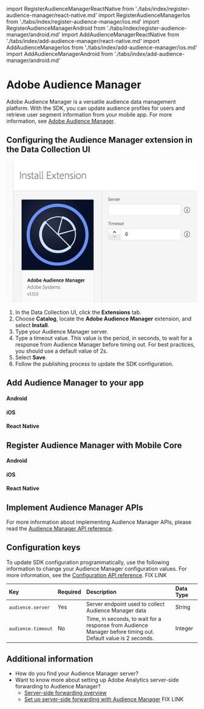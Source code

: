 import RegisterAudienceManagerReactNative from './tabs/index/register-audience-manager/react-native.md'
import RegisterAudienceManagerIos from './tabs/index/register-audience-manager/ios.md'
import RegisterAudienceManagerAndroid from './tabs/index/register-audience-manager/android.md'
import AddAudienceManagerReactNative from './tabs/index/add-audience-manager/react-native.md'
import AddAudienceManagerIos from './tabs/index/add-audience-manager/ios.md'
import AddAudienceManagerAndroid from './tabs/index/add-audience-manager/android.md'

# Adobe Audience Manager

Adobe Audience Manager is a versatile audience data management platform. With the SDK, you can update audience profiles for users and retrieve user segment information from your mobile app. For more information, see [Adobe Audience Manager](https://business.adobe.com/products/audience-manager/adobe-audience-manager.html).

## Configuring the Audience Manager extension in the Data Collection UI

![Adobe Audience Manager Extension Configuration](images/index/configure.png)

1. In the Data Collection UI, click the **Extensions** tab.
2. Choose **Catalog**, locate the **Adobe Audience Manager** extension, and select **Install**.
3. Type your Audience Manager server.
4. Type a timeout value. This value is the period, in seconds, to wait for a response from Audience Manager before timing out. For best practices, you should use a default value of 2s.
5. Select **Save**.
6. Follow the publishing process to update the SDK configuration.

## Add Audience Manager to your app

<TabsBlock orientation="horizontal" slots="heading, content" repeat="3"/>

#### Android

<AddAudienceManagerAndroid/>

#### iOS

<AddAudienceManagerIos/>

#### React Native

<AddAudienceManagerReactNative/>

## Register Audience Manager with Mobile Core

<TabsBlock orientation="horizontal" slots="heading, content" repeat="3"/>

#### Android

<RegisterAudienceManagerAndroid/>

#### iOS

<RegisterAudienceManagerIos/>

#### React Native

<RegisterAudienceManagerReactNative/>

## Implement Audience Manager APIs

For more information about implementing Audience Manager APIs, please read the [Audience Manager API reference](./api-reference.md).

## Configuration keys

To update SDK configuration programmatically, use the following information to change your Audience Manager configuration values. For more information, see the [Configuration API reference](https://aep-sdks.gitbook.io/docs/using-mobile-extensions/mobile-core/configuration/configuration-api-reference). FIX LINK

| Key | Required | Description | Data Type |
| :--- | :--- | :--- | :--- |
| `audience.server` | Yes | Server endpoint used to collect Audience Manager data | String |
| `audience.timeout` | No | Time, in seconds, to wait for a response from Audience Manager before timing out. Default value is 2 seconds. | Integer |

## Additional information

* How do you find your Audience Manager server?
* Want to know more about setting up Adobe Analytics server-side forwarding to Audience Manager?
  * [Server-side forwarding overview](https://experienceleague.adobe.com/docs/analytics/admin/admin-tools/server-side-forwarding/ssf.html)
  * [Set up server-side forwarding with Audience Manager](https://aep-sdks.gitbook.io/docs/using-mobile-extensions/adobe-analytics#server-side-forwarding-with-audience-manager) FIX LINK

